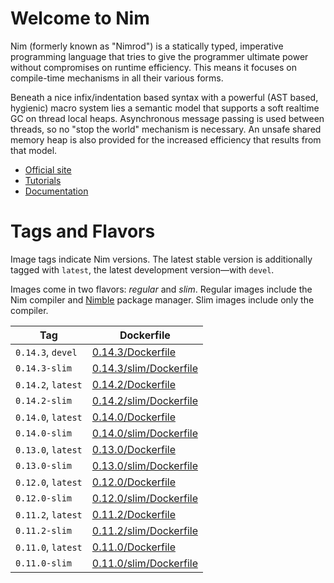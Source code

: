 # Welcome to Nim

Nim (formerly known as "Nimrod") is a statically typed, imperative programming language that tries to give the programmer ultimate power without compromises on runtime efficiency. This means it focuses on compile-time mechanisms in all their various forms.

Beneath a nice infix/indentation based syntax with a powerful (AST based, hygienic) macro system lies a semantic model that supports a soft realtime GC on thread local heaps. Asynchronous message passing is used between threads, so no "stop the world" mechanism is necessary. An unsafe shared memory heap is also provided for the increased efficiency that results from that model.

- [Official site](http://nim-lang.org)
- [Tutorials](http://nim-lang.org/learn.html)
- [Documentation](http://nim-lang.org/documentation.html)

# Tags and Flavors

Image tags indicate Nim versions. The latest stable version is additionally tagged with `latest`, the latest development version—with `devel`.

Images come in two flavors: *regular* and *slim*. Regular images include the Nim compiler and [Nimble](https://github.com/nim-lang/nimble) package manager. Slim images include only the compiler.

| Tag                | Dockerfile                                                                                      |
| ------------------ | ----------------------------------------------------------------------------------------------- |
| `0.14.3`, `devel`  | [0.14.3/Dockerfile](https://github.com/moigagoo/nimage/blob/master/0.14.3/Dockerfile)           |
| `0.14.3-slim`      | [0.14.3/slim/Dockerfile](https://github.com/moigagoo/nimage/blob/master/0.14.3/slim/Dockerfile) |
| `0.14.2`, `latest` | [0.14.2/Dockerfile](https://github.com/moigagoo/nimage/blob/master/0.14.2/Dockerfile)           |
| `0.14.2-slim`      | [0.14.2/slim/Dockerfile](https://github.com/moigagoo/nimage/blob/master/0.14.2/slim/Dockerfile) |
| `0.14.0`, `latest` | [0.14.0/Dockerfile](https://github.com/moigagoo/nimage/blob/master/0.14.0/Dockerfile)           |
| `0.14.0-slim`      | [0.14.0/slim/Dockerfile](https://github.com/moigagoo/nimage/blob/master/0.14.0/slim/Dockerfile) |
| `0.13.0`, `latest` | [0.13.0/Dockerfile](https://github.com/moigagoo/nimage/blob/master/0.13.0/Dockerfile)           |
| `0.13.0-slim`      | [0.13.0/slim/Dockerfile](https://github.com/moigagoo/nimage/blob/master/0.13.0/slim/Dockerfile) |
| `0.12.0`, `latest` | [0.12.0/Dockerfile](https://github.com/moigagoo/nimage/blob/master/0.12.0/Dockerfile)           |
| `0.12.0-slim`      | [0.12.0/slim/Dockerfile](https://github.com/moigagoo/nimage/blob/master/0.12.0/slim/Dockerfile) |
| `0.11.2`, `latest` | [0.11.2/Dockerfile](https://github.com/moigagoo/nimage/blob/master/0.11.2/Dockerfile)           |
| `0.11.2-slim`      | [0.11.2/slim/Dockerfile](https://github.com/moigagoo/nimage/blob/master/0.11.2/slim/Dockerfile) |
| `0.11.0`, `latest` | [0.11.0/Dockerfile](https://github.com/moigagoo/nimage/blob/master/0.11.0/Dockerfile)           |
| `0.11.0-slim`      | [0.11.0/slim/Dockerfile](https://github.com/moigagoo/nimage/blob/master/0.11.0/slim/Dockerfile) |
